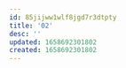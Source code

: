```yaml
---
id: 85jijww1wlf8jgd7r3dtpty
title: '02'
desc: ''
updated: 1658692301802
created: 1658692301802
---
```

